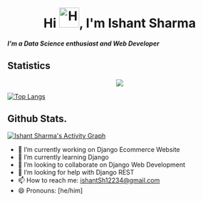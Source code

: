 <h1 align="center">Hi <img src="https://raw.githubusercontent.com/nixin72/nixin72/master/wave.gif" alt="Hand Emoji" height="45" width="45" />, I'm Ishant Sharma</h1>
<h5>I'm a Data Science enthusiast and Web Developer</h5>


## Statistics

<p align="center>
<img src="http://github-readme-streak-stats.herokuapp.com?user=techishant&theme=radical&date_format=M%20j%5B%2C%20Y%5D"/>
</p>
<p align="center">
<img src="https://github-readme-stats.vercel.app/api?username=techishant&count_private=true&show_icons=true&theme=radical"/>
</p>
 
[![Top Langs](https://github-readme-stats.vercel.app/api/top-langs/?username=techishant&show_icons=true&theme=radical&layout=compact)](https://github.com/anuraghazra/github-readme-stats)

## Github Stats.
<a href="https://github.com/Dhara3078/github-readme-activity-graph"><img alt="Ishant Sharma's Activity Graph" src="https://activity-graph.herokuapp.com/graph?username=techishant&bg_color=141321&color=c73774&line=fd428d&point=FFFFFF" /></a>



- 🔭 I’m currently working on Django Ecommerce Website
- 🌱 I’m currently learning Django
- 👯 I’m looking to collaborate on Django Web Development
- 🤔 I’m looking for help with Django REST
- 📫 How to reach me: ishantSh12234@gmail.com
- 😄 Pronouns: [he/him]
